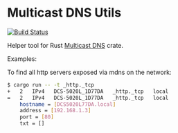 # Multicast DNS Utils

[![Build Status](https://travis-ci.org/fxbox/multicast-dns.svg?branch=master)](https://travis-ci.org/fxbox/multicast-dns-utils)

Helper tool for Rust [Multicast DNS](https://github.com/fxbox/multicast-dns) crate.

Examples:

To find all http servers exposed via mdns on the network:
```bash
$ cargo run -- -t _http._tcp
+   2   IPv4   DCS-5020L_1D77DA   _http._tcp   local
=   2   IPv4   DCS-5020L_1D77DA   _http._tcp   local
    hostname = [DCS5020L77DA.local]
    address = [192.168.1.3]
    port = [80]
    txt = []
```
